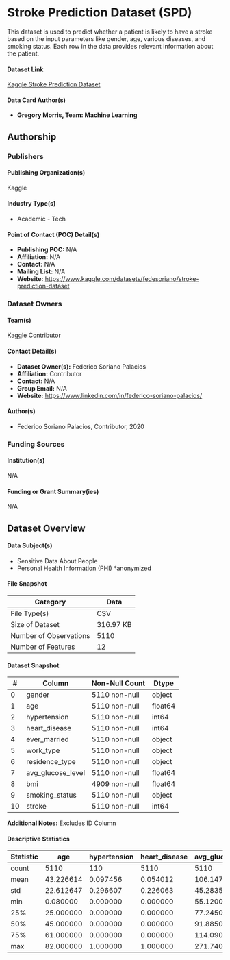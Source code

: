 # Stroke Prediction Dataset (SPD)
This dataset is used to predict whether a patient is likely to have a stroke based on the input parameters like gender, age, various diseases, and smoking status. Each row in the data provides relevant information about the patient.

#### Dataset Link
<!-- info: Provide a link to the dataset: -->
<!-- width: half -->
[Kaggle Stroke Prediction Dataset](https://www.kaggle.com/datasets/fedesoriano/stroke-prediction-dataset)

#### Data Card Author(s)
<!-- info: Select **one role per** Data Card Author:

(Usage Note: Select the most appropriate choice to describe the author's role
in creating the Data Card.) -->
<!-- width: half -->

- **Gregory Morris, Team: Machine Learning**


## Authorship
### Publishers
#### Publishing Organization(s)
<!-- scope: telescope -->
<!-- info: Provide the names of the institution or organization responsible
for publishing the dataset: -->

Kaggle

#### Industry Type(s)
<!-- scope: periscope -->
<!-- info: Select **all applicable** industry types to which the publishing
organizations belong: -->

- Academic - Tech


#### Point of Contact (POC) Detail(s)
<!-- scope: microscope -->
<!-- info: Provide publisher contact details: -->
- **Publishing POC:** N/A
- **Affiliation:** N/A
- **Contact:** N/A
- **Mailing List:** N/A
- **Website:** https://www.kaggle.com/datasets/fedesoriano/stroke-prediction-dataset

### Dataset Owners
#### Team(s)
<!-- scope: telescope -->
<!-- info: Provide the names of the groups or team(s) that own the dataset: -->
Kaggle Contributor

#### Contact Detail(s)
<!-- scope: periscope -->
<!-- info: Provide pathways to contact dataset owners: -->
- **Dataset Owner(s):** Federico Soriano Palacios
- **Affiliation:** Contributor
- **Contact:** N/A
- **Group Email:** N/A
- **Website:** https://www.linkedin.com/in/federico-soriano-palacios/

#### Author(s)
<!-- scope: microscope -->
<!-- info: Provide the details of all authors associated with the dataset:

(Usage Note: Provide the affiliation and year if different from publishing
institutions or multiple affiliations.) -->
- Federico Soriano Palacios, Contributor, 2020


### Funding Sources
#### Institution(s)
<!-- scope: telescope -->
<!-- info: Provide the names of the funding institution(s): -->
N/A
#### Funding or Grant Summary(ies)
<!-- scope: periscope -->
<!-- width: full -->
<!-- info: Provide a short summary of programs or projects that may have funded
the creation, collection, or curation of the dataset.

Use additional notes to capture any other relevant information or
considerations. -->
N/A


## Dataset Overview
#### Data Subject(s)
<!-- scope: telescope -->
<!-- info: Select ***all applicable**** subjects contained the dataset: -->

- Sensitive Data About People
- Personal Health Information (PHI) *anonymized

#### File Snapshot
<!-- scope: periscope -->
<!-- info: Provide a snapshot of the dataset:<br><br>(Use the additional notes
to include relevant information, considerations, and links to table(s) with
more detailed breakdowns.) -->
Category | Data
--- | ---
File Type(s) | CSV
Size of Dataset | 316.97 KB
Number of Observations | 5110
Number of Features | 12


#### Dataset Snapshot
<!-- scope: microscope -->
<!-- info: Provide a short description of the content in a data point: -->
 #|   Column|            Non-Null Count|  Dtype|  
|---|---|---|---|
 0|   gender|             5110 non-null|   object| 
 1|   age|                5110 non-null|   float64|
 2|   hypertension|       5110 non-null|   int64|  
 3|   heart_disease|      5110 non-null|   int64|  
 4|   ever_married|       5110 non-null|   object| 
 5|   work_type|          5110 non-null|   object| 
 6|   residence_type|     5110 non-null|   object| 
 7|   avg_glucose_level|  5110 non-null|   float64|
 8|   bmi|                4909 non-null|   float64|
 9|   smoking_status|     5110 non-null|   object| 
 10|  stroke|             5110 non-null|  int64| 

**Additional Notes:** Excludes ID Column

#### Descriptive Statistics
<!-- width: full -->
<!-- info: Provide basic descriptive statistics for each field. --->

 
Statistic | age | hypertension| heart_disease | avg_glucose_level | bmi |stroke
|---|---|---|---|---|---|---|
count|	5110|	110|	5110|	5110|	4909|	5110|
mean|	43.226614|	0.097456|	0.054012|	106.147677|	28.893237|	0.048728|
std|	22.612647|	0.296607|	0.226063|	45.283560|	7.854067|	0.215320|
min|	0.080000|	0.000000|	0.000000|	55.120000|	10.300000|	0.000000|
25%|	25.000000|	0.000000|	0.000000|	77.245000|	23.500000|	0.000000|
50%|	45.000000|	0.000000|	0.000000|	91.885000|	28.100000|	0.000000|
75%|	61.000000|	0.000000|	0.000000|	114.090000|	33.100000|	0.000000|
max|	82.000000|	1.000000|	1.000000|	271.740000|	97.600000|	1.000000|
